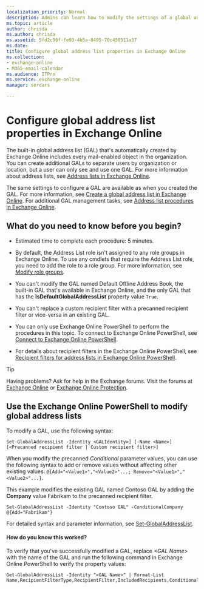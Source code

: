 ```yaml
---
localization_priority: Normal
description: Admins can learn how to modify the settings of a global address list (GAL) in Exchange Online.
ms.topic: article
author: chrisda
ms.author: chrisda
ms.assetid: 5fd2c96f-fe93-4b5a-8495-70c450511a37
ms.date: 
title: Configure global address list properties in Exchange Online
ms.collection: 
- exchange-online
- M365-email-calendar
ms.audience: ITPro
ms.service: exchange-online
manager: serdars

---
```


# Configure global address list properties in Exchange Online

The built-in global address list (GAL) that's automatically created by Exchange Online includes every mail-enabled object in the organization. You can create additional GALs to separate users by organization or location, but a user can only see and use one GAL. For more information about address lists, see [Address lists in Exchange Online](address-lists.md).

The same settings to configure a GAL are available as when you created the GAL. For more information, see [Create a global address list in Exchange Online](create-global-address-list.md). For additional GAL management tasks, see [Address list procedures in Exchange Online](address-list-procedures.md).

## What do you need to know before you begin?

- Estimated time to complete each procedure: 5 minutes.

- By default, the Address List role isn't assigned to any role groups in Exchange Online. To use any cmdlets that require the Address List role, you need to add the role to a role group. For more information, see [Modify role groups](../../permissions-exo/role-groups.md#modify-role-groups).

- You can't modify the GAL named Default Offline Address Book, the built-in GAL that's available in Exchange Online, and the only GAL that has the **IsDefaultGlobalAddressList** property value `True`.

- You can't replace a custom recipient filter with a precanned recipient filter or vice-versa in an existing GAL.

- You can only use Exchange Online PowerShell to perform the procedures in this topic. To connect to Exchange Online PowerShell, see [Connect to Exchange Online PowerShell](https://docs.microsoft.com/powershell/exchange/exchange-online/connect-to-exchange-online-powershell/connect-to-exchange-online-powershell).

- For details about recipient filters in the Exchange Online PowerShell, see [Recipient filters for address lists in Exchange Online PowerShell](use-recipient-filters-to-create-an-address-list.md).

> [!TIP]
> Having problems? Ask for help in the Exchange forums. Visit the forums at [Exchange Online](https://go.microsoft.com/fwlink/p/?linkId=267542) or [Exchange Online Protection](https://go.microsoft.com/fwlink/p/?linkId=285351).

## Use the Exchange Online PowerShell to modify global address lists

To modify a GAL, use the following syntax:

```
Set-GlobalAddressList -Identity <GALIdentity>] [-Name <Name>] [<Precanned recipient filter | Custom recipient filter>]
```

When you modify the precanned _Conditional_ parameter values, you can use the following syntax to add or remove values without affecting other existing values: `@{Add="<Value1>","<Value2>"...; Remove="<Value1>","<Value2>"...}`.

This example modifies the existing GAL named Contoso GAL by adding the **Company** value Fabrikam to the precanned recipient filter.

```
Set-GlobalAddressList -Identity "Contoso GAL" -ConditionalCompany @{Add="Fabrikam"}
```

For detailed syntax and parameter information, see [Set-GlobalAddressList](http://technet.microsoft.com/library/96bf236f-0fb8-44db-9b22-ddc0933db951.aspx).

#### How do you know this worked?

To verify that you've successfully modified a GAL, replace _\<GAL Name\>_ with the name of the GAL and run the following command in Exchange Online PowerShell to verify the property values:

```
Get-GlobalAddressList -Identity "<GAL Name>" | Format-List Name,RecipientFilterType,RecipientFilter,IncludedRecipients,Conditional*
```

